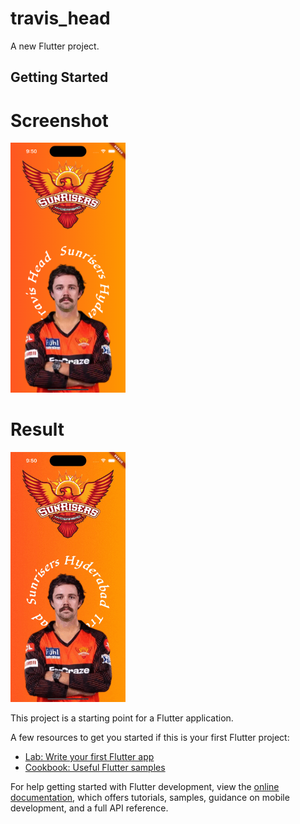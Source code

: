 # travis_head

A new Flutter project.

## Getting Started

# Screenshot
<img src="https://github.com/Mirzaazmath/flutter_SRH_travis_head/blob/main/assets/output/Screenshot.png" height="400">


# Result
<img src="https://github.com/Mirzaazmath/flutter_SRH_travis_head/blob/main/assets/output/result.gif" height="400">

This project is a starting point for a Flutter application.

A few resources to get you started if this is your first Flutter project:

- [Lab: Write your first Flutter app](https://docs.flutter.dev/get-started/codelab)
- [Cookbook: Useful Flutter samples](https://docs.flutter.dev/cookbook)

For help getting started with Flutter development, view the
[online documentation](https://docs.flutter.dev/), which offers tutorials,
samples, guidance on mobile development, and a full API reference.
